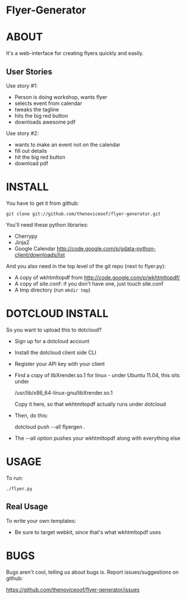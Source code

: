  Flyer-Generator
================================================================================

ABOUT
================================================================================

It's a web-interface for creating flyers quickly and easily. 

User Stories
--------------------------------------------------------------------------------

Use story #1:
 - Person is doing workshop, wants flyer
 - selects event from calendar
 - tweaks the tagline
 - hits the big red button
 - downloads awesome pdf

Use story #2:
 - wants to make an event not on the calendar
 - fill out details
 - hit the big red button
 - download pdf


INSTALL
================================================================================

You have to get it from github:

    git clone git://github.com/thenoviceoof/flyer-generator.git

You'll need these python libraries:

 * Cherrypy
 * Jinja2
 * Google Calendar <http://code.google.com/p/gdata-python-client/downloads/list>

And you also need in the top level of the git repo (next to flyer.py):

 * A copy of wkhtmltopdf from <http://code.google.com/p/wkhtmltopdf/>
 * A copy of site.conf: if you don't have one, just
       touch site.conf
 * A tmp directory (run `mkdir tmp`)


DOTCLOUD INSTALL
================================================================================

So you want to upload this to dotcloud?

 * Sign up for a dotcloud account
 * Install the dotcloud client side CLI
 * Register your API key with your client
 * Find a copy of libXrender.so.1 for linux - under Ubuntu 11.04, this sits under

    /usr/lib/x86_64-linux-gnu/libXrender.so.1

   Copy it here, so that wkhtmltopdf actually runs under dotcloud

 * Then, do this:

    dotcloud push --all flyergen .

 * The --all option pushes your wkhtmltopdf along with everything else


USAGE
================================================================================

To run:

    ./flyer.py


Real Usage
--------------------------------------------------------------------------------

To write your own templates:

  * Be sure to target webkit, since that's what wkhtmltopdf uses


BUGS
================================================================================

Bugs aren't cool, telling us about bugs is. Report issues/suggestions on github:

https://github.com/thenoviceoof/flyer-generator/issues


